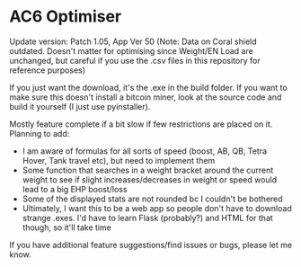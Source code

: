 # AC6 Optimiser
Update version: Patch 1.05, App Ver 50
(Note: Data on Coral shield outdated. Doesn't matter for optimising since Weight/EN Load are unchanged, but careful if you use the .csv files in this repository for reference purposes)

If you just want the download, it's the .exe in the build folder. If you want to make sure this doesn't install a bitcoin miner, look at the source code and build it yourself (I just use pyinstaller).

Mostly feature complete if a bit slow if few restrictions are placed on it. Planning to add:
- I am aware of formulas for all sorts of speed (boost, AB, QB, Tetra Hover, Tank travel etc), but need to implement them
- Some function that searches in a weight bracket around the current weight to see if slight increases/decreases in weight or speed would lead to a big EHP boost/loss
- Some of the displayed stats are not rounded bc I couldn't be bothered
- Ultimately, I want this to be a web app so people don't have to download strange .exes. I'd have to learn Flask (probably?) and HTML for that though, so it'll take time

If you have additional feature suggestions/find issues or bugs, please let me know.